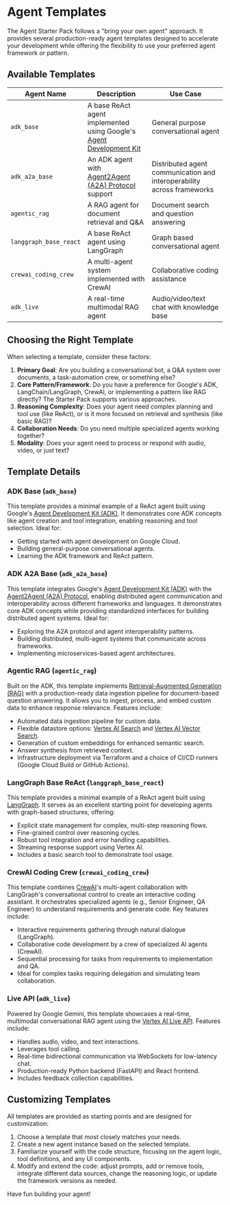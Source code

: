 # Agent Templates

The Agent Starter Pack follows a "bring your own agent" approach. It provides several production-ready agent templates designed to accelerate your development while offering the flexibility to use your preferred agent framework or pattern.

## Available Templates


| Agent Name | Description | Use Case |
|------------|-------------|----------|
| `adk_base` | A base ReAct agent implemented using Google's [Agent Development Kit](https://github.com/google/adk-python) | General purpose conversational agent |
| `adk_a2a_base` | An ADK agent with [Agent2Agent (A2A) Protocol](https://a2a-protocol.org/) support | Distributed agent communication and interoperability across frameworks |
| `agentic_rag` | A RAG agent for document retrieval and Q&A | Document search and question answering |
| `langgraph_base_react` | A base ReAct agent using LangGraph | Graph based conversational agent |
| `crewai_coding_crew` | A multi-agent system implemented with CrewAI | Collaborative coding assistance |
| `adk_live` | A real-time multimodal RAG agent | Audio/video/text chat with knowledge base |

## Choosing the Right Template

When selecting a template, consider these factors:

1.  **Primary Goal**: Are you building a conversational bot, a Q&A system over documents, a task-automation crew, or something else?
2.  **Core Pattern/Framework**: Do you have a preference for Google's ADK, LangChain/LangGraph, CrewAI, or implementing a pattern like RAG directly? The Starter Pack supports various approaches.
3.  **Reasoning Complexity**: Does your agent need complex planning and tool use (like ReAct), or is it more focused on retrieval and synthesis (like basic RAG)?
4.  **Collaboration Needs**: Do you need multiple specialized agents working together?
5.  **Modality**: Does your agent need to process or respond with audio, video, or just text?

## Template Details

### ADK Base (`adk_base`)

This template provides a minimal example of a ReAct agent built using Google's [Agent Development Kit (ADK)](https://github.com/google/adk-python). It demonstrates core ADK concepts like agent creation and tool integration, enabling reasoning and tool selection. Ideal for:

*   Getting started with agent development on Google Cloud.
*   Building general-purpose conversational agents.
*   Learning the ADK framework and ReAct pattern.

### ADK A2A Base (`adk_a2a_base`)

This template integrates Google's [Agent Development Kit (ADK)](https://github.com/google/adk-python) with the [Agent2Agent (A2A) Protocol](https://a2a-protocol.org/), enabling distributed agent communication and interoperability across different frameworks and languages. It demonstrates core ADK concepts while providing standardized interfaces for building distributed agent systems. Ideal for:

*   Exploring the A2A protocol and agent interoperability patterns.
*   Building distributed, multi-agent systems that communicate across frameworks.
*   Implementing microservices-based agent architectures.

### Agentic RAG (`agentic_rag`)

Built on the ADK, this template implements [Retrieval-Augmented Generation (RAG)](https://cloud.google.com/use-cases/retrieval-augmented-generation?hl=en) with a production-ready data ingestion pipeline for document-based question answering. It allows you to ingest, process, and embed custom data to enhance response relevance. Features include:

*   Automated data ingestion pipeline for custom data.
*   Flexible datastore options: [Vertex AI Search](https://cloud.google.com/vertex-ai-search-and-conversation) and [Vertex AI Vector Search](https://cloud.google.com/vertex-ai/docs/vector-search/overview).
*   Generation of custom embeddings for enhanced semantic search.
*   Answer synthesis from retrieved context.
*   Infrastructure deployment via Terraform and a choice of CI/CD runners (Google Cloud Build or GitHub Actions).

### LangGraph Base ReAct (`langgraph_base_react`)

This template provides a minimal example of a ReAct agent built using [LangGraph](https://langchain-ai.github.io/langgraph/). It serves as an excellent starting point for developing agents with graph-based structures, offering:

*   Explicit state management for complex, multi-step reasoning flows.
*   Fine-grained control over reasoning cycles.
*   Robust tool integration and error handling capabilities.
*   Streaming response support using Vertex AI.
*   Includes a basic search tool to demonstrate tool usage.

### CrewAI Coding Crew (`crewai_coding_crew`)

This template combines [CrewAI](https://www.crewai.com/)'s multi-agent collaboration with LangGraph's conversational control to create an interactive coding assistant. It orchestrates specialized agents (e.g., Senior Engineer, QA Engineer) to understand requirements and generate code. Key features include:

*   Interactive requirements gathering through natural dialogue (LangGraph).
*   Collaborative code development by a crew of specialized AI agents (CrewAI).
*   Sequential processing for tasks from requirements to implementation and QA.
*   Ideal for complex tasks requiring delegation and simulating team collaboration.

### Live API (`adk_live`)

Powered by Google Gemini, this template showcases a real-time, multimodal conversational RAG agent using the [Vertex AI Live API](https://cloud.google.com/vertex-ai/generative-ai/docs/live-api). Features include:

*   Handles audio, video, and text interactions.
*   Leverages tool calling.
*   Real-time bidirectional communication via WebSockets for low-latency chat.
*   Production-ready Python backend (FastAPI) and React frontend.
*   Includes feedback collection capabilities.

## Customizing Templates

All templates are provided as starting points and are designed for customization:

1.  Choose a template that most closely matches your needs.
2.  Create a new agent instance based on the selected template.
3.  Familiarize yourself with the code structure, focusing on the agent logic, tool definitions, and any UI components.
4.  Modify and extend the code: adjust prompts, add or remove tools, integrate different data sources, change the reasoning logic, or update the framework versions as needed.

Have fun building your agent!
